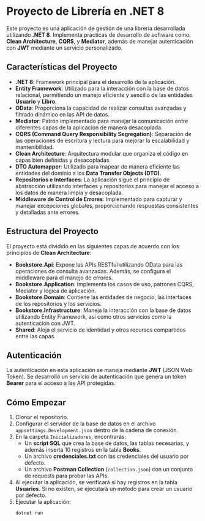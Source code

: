 # Proyecto de Librería en .NET 8

Este proyecto es una aplicación de gestión de una librería desarrollada utilizando **.NET 8**. Implementa prácticas de desarrollo de software como: **Clean Architecture**, **CQRS**, y **Mediator**, además de manejar autenticación con **JWT** mediante un servicio personalizado.

## Características del Proyecto

- **.NET 8**: Framework principal para el desarrollo de la aplicación.
- **Entity Framework**: Utilizado para la interacción con la base de datos relacional, permitiendo un manejo eficiente y sencillo de las entidades **Usuario** y **Libro**.
- **OData**: Proporciona la capacidad de realizar consultas avanzadas y filtrado dinámico en las API de datos.
- **Mediator**: Patrón implementado para manejar la comunicación entre diferentes capas de la aplicación de manera desacoplada.
- **CQRS (Command Query Responsibility Segregation)**: Separación de las operaciones de escritura y lectura para mejorar la escalabilidad y mantenibilidad.
- **Clean Architecture**: Arquitectura modular que organiza el código en capas bien definidas y desacopladas.
- **DTO Automapper**: Utilizado para mapear de manera eficiente las entidades del dominio a los **Data Transfer Objects (DTO)**.
- **Repositorios e Interfaces**: La aplicación sigue el principio de abstracción utilizando interfaces y repositorios para manejar el acceso a los datos de manera limpia y desacoplada.
- **Middleware de Control de Errores**: Implementado para capturar y manejar excepciones globales, proporcionando respuestas consistentes y detalladas ante errores.

## Estructura del Proyecto

El proyecto está dividido en las siguientes capas de acuerdo con los principios de **Clean Architecture**:

- **Bookstore.Api**: Expone las APIs RESTful utilizando OData para las operaciones de consulta avanzadas. Además, se configura el middleware para el manejo de errores.
- **Bookstore.Application**: Implementa los casos de uso, patrones CQRS, Mediator y lógica de aplicación.
- **Bookstore.Domain**: Contiene las entidades de negocio, las interfaces de los repositorios y los servicios.
- **Bookstore.Infrastructure**: Maneja la interacción con la base de datos utilizando Entity Framework, así como otros servicios como la autenticación con JWT.
- **Shared**: Aloja el servicio de identidad y otros recursos compartidos entre las capas.

## Autenticación

La autenticación en esta aplicación se maneja mediante **JWT** (JSON Web Token). Se desarrolló un servicio de autenticación que genera un token **Bearer** para el acceso a las API protegidas.

## Cómo Empezar

1. Clonar el repositorio.
2. Configurar el servidor de la base de datos en el archivo `appsettings.Development.json` dentro de la cadena de conexión.
3. En la carpeta `Inicializadores`, encontrarás:
   - Un **script SQL** que crea la base de datos, las tablas necesarias, y además inserta 10 registros en la tabla **Books**.
   - Un archivo **credenciales.txt** con las credenciales del usuario por defecto.
   - Un archivo **Postman Collection** (`collection.json`) con un conjunto de requests para probar las APIs.
4. Al ejecutar la aplicación, se verificará si hay registros en la tabla **Usuarios**. Si no existen, se ejecutará un método para crear un usuario por defecto.
5. Ejecutar la aplicación:
   ```bash
   dotnet run
